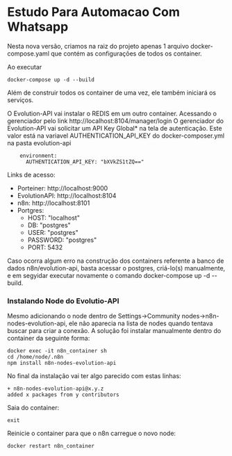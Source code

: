 # Estudo Para Automacao Com Whatsapp

Nesta nova versão, criamos na raiz do projeto apenas 1 arquivo docker-compose.yaml que contém as configurações de todos os container.

Ao executar

```
docker-compose up -d --build
```

Além de construir todos os container de uma vez, ele também iniciará os serviços.

O Evolution-API vai instalar o REDIS em um outro container.
Acessando o gerenciador pelo link http://localhost:8104/manager/login
O gerenciador do Evolution-API vai solicitar um API Key Global\* na tela de autenticação.
Este valor está na variavel AUTHENTICATION_API_KEY do docker-composer.yml na pasta evolution-api

```
    environment:
      AUTHENTICATION_API_KEY: "bXVkZS1tZQ=="
```

Links de acesso:

- Porteiner: http://localhost:9000
- EvolutionAPI: http://localhost:8104
- n8n: http://localhost:8101
- Portgres:
  - HOST: "localhost"
  - DB: "postgres"
  - USER: "postgres"
  - PASSWORD: "postgres"
  - PORT: 5432

Caso ocorra algum erro na construção dos containers referente a banco de dados n8n/evolution-api, basta acessar o postgres, criá-lo(s) manualmente, e em segyidar executar novamente o comando docker-compose up -d --build.


### Instalando Node do Evolutio-API

Mesmo adicionando o node dentro de Settings->Community nodes->n8n-nodes-evolution-api, ele não aparecia na lista de nodes quando tentava buscar para criar a conexão.
A solução foi instalar manualmente dentro do container da seguinte forma:
```
docker exec -it n8n_container sh
cd /home/node/.n8n
npm install n8n-nodes-evolution-api
```
No final da instalação vai ter algo parecido com estas linhas:
```
+ n8n-nodes-evolution-api@x.y.z
added x packages from y contributors
```
Saia do container:
```
exit
```
Reinicie o container para que o n8n carregue o novo node:
```
docker restart n8n_container
```

